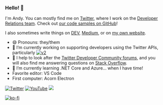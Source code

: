 ### Hello! 👋

I'm Andy. You can mostly find me on [Twitter](https://twitter.com/andypiper), where I work on the [Developer Relations team](https://twitter.com/twitterdev). Check out [our code samples on GitHub](https://github.com/twitterdev)!

I also sometimes write things on [DEV](https://dev.to/andypiper), [Medium](https://andypiper.medium.com), or on [my own website](https://andypiper.co.uk).

- 😄 Pronouns: they/them
- 🔭 I’m currently working on supporting developers using the Twitter APIs, particularly [![v2](https://img.shields.io/endpoint?url=https%3A%2F%2Ftwbadges.glitch.me%2Fbadges%2Fv2)](https://developer.twitter.com/en/docs/twitter-api)
- 💬 I help to look after the [Twitter Developer Community forums](https://twittercommunity.com), and you will also find me answering questions on [Stack Overflow](https://stackoverflow.com/users/262478/andy-piper).
- 🌱 I’m currently learning .NET Core and Azure... when I have time!
- Favorite editor: VS Code 
- First computer: Acorn Electron

[![Twitter](https://img.shields.io/badge/andypiper%20-%231DA1F2.svg?&style=flat-square&logo=Twitter&logoColor=white)](https://twitter.com/andypiper) [![YouTube](https://img.shields.io/badge/andypiperuk%20-%23FF0000.svg?&style=flat-square&logo=YouTube&logoColor=white)](https://youtube.com/andypiperuk) <img src="https://img.shields.io/badge/LostRinkitink%20-%23107C10.svg?&style=flat-square&logo=Xbox&logoColor=white"/> 

[![ko-fi](https://ko-fi.com/img/githubbutton_sm.svg)](https://ko-fi.com/T6T11M0HS)
